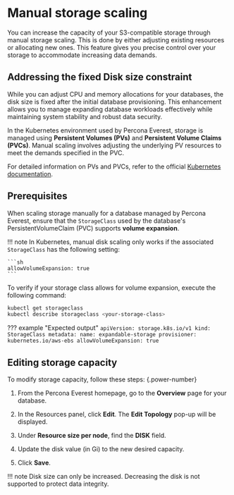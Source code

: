 # Manual storage scaling

You can increase the capacity of your S3-compatible storage through manual storage scaling. This is done by either adjusting existing resources or allocating new ones. This feature gives you precise control over your storage to accommodate increasing data demands.

## Addressing the fixed Disk size constraint

While you can adjust CPU and memory allocations for your databases, the disk size is fixed after the initial database provisioning. This enhancement allows you to manage expanding database workloads effectively while maintaining system stability and robust data security.

In the Kubernetes environment used by Percona Everest, storage is managed using **Persistent Volumes (PVs)** and **Persistent Volume Claims (PVCs)**. Manual scaling involves adjusting the underlying PV resources to meet the demands specified in the PVC.

For detailed information on PVs and PVCs, refer to the official [Kubernetes documentation](https://kubernetes.io/docs/concepts/storage/persistent-volumes/).

## Prerequisites

When scaling storage manually for a database managed by Percona Everest, ensure that the `StorageClass` used by the database's PersistentVolumeClaim (PVC) supports **volume expansion**.

!!! note
    In Kubernetes, manual disk scaling only works if the associated `StorageClass` has the following setting:

    ```sh
    allowVolumeExpansion: true
    ```

To verify if your storage class allows for volume expansion, execute the following command:

```sh
kubectl get storageclass
kubectl describe storageclass <your-storage-class>
```

??? example "Expected output"
    ```
        apiVersion: storage.k8s.io/v1
    kind: StorageClass
    metadata:
        name: expandable-storage
        provisioner: kubernetes.io/aws-ebs
        allowVolumeExpansion: true
    ```

## Editing storage capacity

To modify storage capacity, follow these steps:
{.power-number}

1. From the Percona Everest homepage, go to the **Overview** page for your database.

2. In the Resources panel, click **Edit**. The **Edit Topology** pop-up will be displayed.

3. Under **Resource size per node**, find the **DISK** field. 

4. Update the disk value (in Gi) to the new desired capacity.

5. Click **Save**.

!!! note
    Disk size can only be increased. Decreasing the disk is not supported to protect data integrity.







